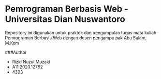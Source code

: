 # Pemrograman Berbasis Web - Universitas Dian Nuswantoro

Repository ini digunakan untuk praktek dan pengumpulan tugas mata kuliah Pemrograman Berbasis Web dengan dosen pengampu pak Abu Salam, M.Kom


###Author
- Rizki Nuzul Muzaki
- A11.2020.12762
- 4303
